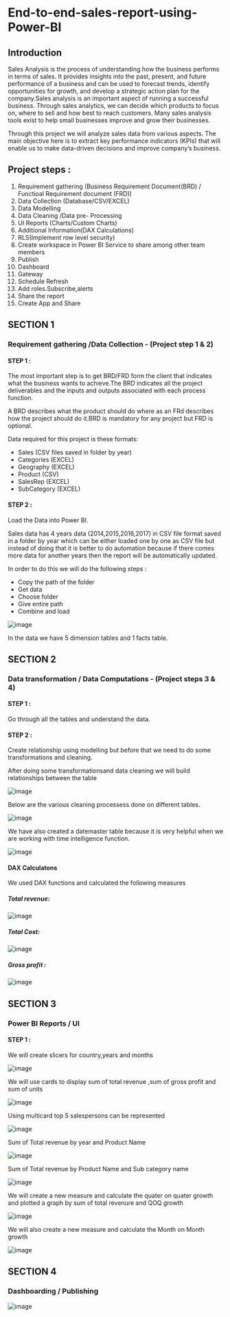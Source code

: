 # End-to-end-sales-report-using-Power-BI

## Introduction

Sales Analysis is the process of understanding how the business performs in terms of sales. It provides insights into the past, present, and future performance of a business and can be used to forecast trends, identify opportunities for growth, and develop a strategic action plan for the company.Sales analysis is an important aspect of running a successful business. Through sales analytics, we can decide which products to focus on, where to sell and how best to reach customers. Many sales analysis tools exist to help small businesses improve and grow their businesses.

Through this project we will analyze sales data from various aspects. The main objective here is to extract key performance indicators (KPIs) that will enable us to make data-driven decisions and improve company’s business.  

## Project steps :

1. Requirement gathering (Business Requirement Document(BRD) / Functioal Requirement document (FRD))
2. Data Collection (Database/CSV/EXCEL)
3. Data Modelling
4. Data Cleaning /Data pre- Processing
5. UI Reports (Charts/Custom Charts)
6. Additional Information(DAX Calculations)
7. RLS(Implement row level security)
8. Create workspace in Power BI Service to share among other team members
9. Publish
10. Dashboard
11. Gateway
12. Schedule Refresh
13. Add roles.Subscribe,alerts
14. Share the report
15. Create App and Share

## SECTION 1

### Requirement gathering /Data Collection - (Project step 1 & 2)

#### STEP 1 : 

The most important step is to get BRD/FRD form the client that indicates what the business wants to achieve.The BRD indicates all the project deliverables and the inputs and outputs associated with each process function.

A BRD describes what the product should do where as an FRd describes how the project should do it.BRD is mandatory for any project but FRD is optional.

Data required for this project is these formats:
* Sales (CSV files saved in folder by year)
* Categories (EXCEL)
* Geography (EXCEL)
* Product (CSV)
* SalesRep (EXCEL)
* SubCategory (EXCEL)


#### STEP 2 :

Load the Data into Power BI.

Sales data has 4 years data (2014,2015,2016,2017) in CSV file format saved in a folder by year which can be either loaded one by one as CSV file but instead of doing that it is better to do automation because if there comes more data for another years then the report will be automatically updated.

In order to do this we will do the following steps :

* Copy the path of the folder
* Get data
* Choose folder
* Give entire path
* Combine and load

![image](https://user-images.githubusercontent.com/105121789/214292911-9108f9e7-52fe-4409-880b-9eb8e25acc4c.png)

In the data we have 5 dimension tables and 1 facts table.

     
## SECTION 2

###  Data transformation / Data Computations - (Project steps 3 & 4)

#### STEP 1 :

Go through all the tables and understand the data.

#### STEP 2 :

Create relationship using modelling but before that we need to do some transformations and cleaning.

After doing some transformationsand data cleaning we will build relationships between the table 

![image](https://user-images.githubusercontent.com/105121789/214298002-482f6a29-873e-47c0-81e0-1dd2a637170b.png)

Below are the various cleaning processess done on different tables.

![image](https://user-images.githubusercontent.com/105121789/214307675-215ec48d-8ffd-4088-9699-08e8f23fe15c.png)


We have also created a datemaster table because it is very helpful when we are working with time intelligence function.

![image](https://user-images.githubusercontent.com/105121789/214298698-3ec44565-4bdf-41e8-97d8-fcc180907d8e.png)


#### DAX Calculatons

We used DAX functions and calculated the following measures 


##### Total revenue:

![image](https://user-images.githubusercontent.com/105121789/214304162-e962d6f5-04bb-452a-a10f-2a1015b4bec8.png)



##### Total Cost:

![image](https://user-images.githubusercontent.com/105121789/214304485-2605791b-2374-44b7-b49f-24f5c6ef16df.png)



##### Gross profit :

![image](https://user-images.githubusercontent.com/105121789/214304555-feb37512-98fb-4c1c-ace3-dc6a0f85e5f0.png)


## SECTION 3

### Power BI Reports / UI 

#### STEP 1 : 

We will create slicers for country,years and months

![image](https://user-images.githubusercontent.com/105121789/214312190-5c3c38e9-8c3b-4b8b-bb84-281d0ea46e79.png)

We will use cards to display sum of total revenue ,sum of gross profit and sum of units

![image](https://user-images.githubusercontent.com/105121789/214313280-302338ca-ec3b-45fc-8091-ccdeface69e9.png)

Using multicard top 5 salespersons can be represented

![image](https://user-images.githubusercontent.com/105121789/214313583-06407b80-8f33-4959-aa2c-ea2999056c3b.png)

Sum of Total revenue by year and Product Name

![image](https://user-images.githubusercontent.com/105121789/214314702-c3cef9d5-6b92-4716-8baf-4646a6749933.png)


Sum of Total revenue by Product Name and Sub category name

![image](https://user-images.githubusercontent.com/105121789/214315029-d74597b9-cc2a-41da-b7a6-44b62b880936.png)

We will create a new measure and calculate the quater on quater growth and plotted a graph by sum of total revenure and QOQ growth

![image](https://user-images.githubusercontent.com/105121789/214316272-56a3f15f-eb43-42dc-8788-88cc7eda01c7.png)

We will also create a new measure and calculate the Month on Month growth

![image](https://user-images.githubusercontent.com/105121789/214317489-4e495b89-d4f3-483a-a074-de764cb704fd.png)


## SECTION 4 

### Dashboarding / Publishing

![image](https://user-images.githubusercontent.com/105121789/214320383-bd20d069-ff72-4e9d-9288-87a6e995da3e.png)


